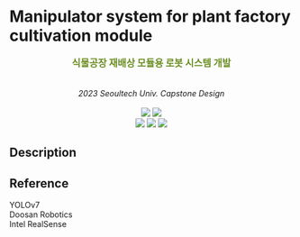 # Manipulator system for plant factory cultivation module

<div align=center>
	<style>
      .jb-red {
        color: red;
      }
    </style>
	<big><b><p style="color : #6B8E23">식물공장 재배상 모듈용 로봇 시스템 개발 </p></b></big> <br> 
	<i>2023 Seoultech Univ. Capstone Design</i> 
	<br><br>
	
</div>


<div align=center>
	<img src="https://img.shields.io/badge/Ubuntu 20.04-E95420?style=flat&logo=Ubuntu&logoColor=white"/>
	<img src="https://img.shields.io/badge/ROS Kinetic-22314E?style=flat&logo=ROS&logoColor=white"/> <br>
	<img src="https://img.shields.io/badge/python-blue?style=flat&logo=python&logoColor=white"/>
	<img src="https://img.shields.io/badge/PyTorch-EE4C2C?style=flat&logo=PyTorch&logoColor=white"/>
	<img src="https://img.shields.io/badge/C++-00599C?style=flat&logo=cplusplus&logoColor=white"/>
</div>

## Description

## Reference
YOLOv7 <br>
Doosan Robotics <br>
Intel RealSense <br>
